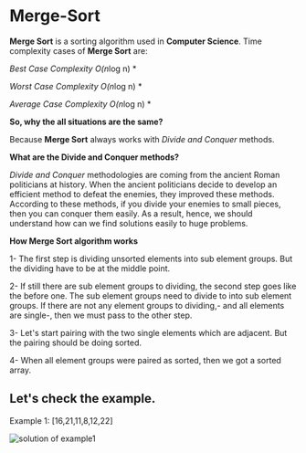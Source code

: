 # Merge-Sort
**Merge Sort** is a sorting algorithm used in **Computer Science**. Time complexity cases of **Merge Sort** are:

*Best Case Complexity O(n*log n)   *

*Worst Case Complexity O(n*log n) *

*Average Case Complexity  O(n*log n) *

**So, why the all situations are the same?**

Because **Merge Sort** always works with *Divide and Conquer* methods. 

**What are the Divide and Conquer methods?**

*Divide and Conquer* methodologies are coming from the ancient Roman politicians at history. When the ancient politicians decide to develop an efficient method to defeat the enemies, they improved these methods. According to these methods, if you divide your enemies to small pieces, then you can conquer them easily.
As a result, hence, we should understand how can we find solutions easily to huge problems. 

**How Merge Sort algorithm works**

1- The first step is dividing unsorted elements into sub element groups. But the dividing have to be at the middle point.  

2- If still there are sub element groups to dividing, the second step goes like the before one. The sub element groups need to divide to into sub element groups.  If there are not any element groups to dividing,- and all elements are single-, then we must pass to the other step.

3- Let's start pairing with the two single elements which are adjacent. But the pairing should be doing sorted.

4- When all element groups were paired as sorted, then we got a sorted array.


## Let's check the example. ##

Example 1: [16,21,11,8,12,22]


![solution of example1](https://i.hizliresim.com/5fos715.jpg)

